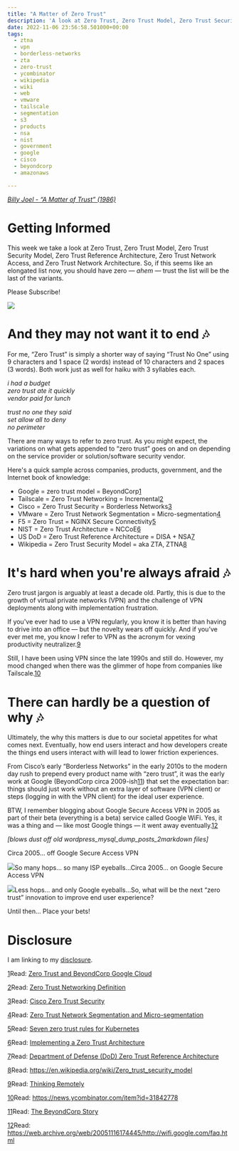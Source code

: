 ```yaml
---
title: "A Matter of Zero Trust"
description: 'A look at Zero Trust, Zero Trust Model, Zero Trust Security Model, Zero Trust Reference Architecture'
date: 2022-11-06 23:56:58.501000+00:00
tags:
  - ztna
  - vpn
  - borderless-networks
  - zta
  - zero-trust
  - ycombinator
  - wikipedia
  - wiki
  - web
  - vmware
  - tailscale
  - segmentation
  - s3
  - products
  - nsa
  - nist
  - government
  - google
  - cisco
  - beyondcorp
  - amazonaws

---
```


*[Billy Joel - “A Matter of Trust” (1986)](https://www.youtube.com/watch?v=6yYchgX1fMw)*

# Getting Informed

This week we take a look at Zero Trust, Zero Trust Model, Zero Trust Security Model, Zero Trust Reference Architecture, Zero Trust Network Access, and Zero Trust Network Architecture. So, if this seems like an elongated list now, you should have zero *— ahem —* trust the list will be the last of the variants.

Please Subscribe!

[![](https://bucketeer-e05bbc84-baa3-437e-9518-adb32be77984.s3.amazonaws.com/public/images/400d3c16-90ab-4348-92bf-0121eec1aff1_940x788.png)](https://substackcdn.com/image/fetch/f_auto,q_auto:good,fl_progressive:steep/https%3A%2F%2Fbucketeer-e05bbc84-baa3-437e-9518-adb32be77984.s3.amazonaws.com%2Fpublic%2Fimages%2F400d3c16-90ab-4348-92bf-0121eec1aff1_940x788.png)

# And they may not want it to end 🎶

For me, “Zero Trust” is simply a shorter way of saying “Trust No One” using 9 characters and 1 space (2 words) instead of 10 characters and 2 spaces (3 words). Both work just as well for haiku with 3 syllables each.

*i had a budget  
zero trust ate it quickly  
vendor paid for lunch*

*trust no one they said  
set allow all to deny  
no perimeter*

There are many ways to refer to zero trust. As you might expect, the variations on what gets appended to “zero trust” goes on and on depending on the service provider or solution/software security vendor.

Here's a quick sample across companies, products, government, and the Internet book of knowledge:

* Google = zero trust model = BeyondCorp[1](#footnote-1)
* Tailscale = Zero Trust Networking = Incremental[2](#footnote-2)
* Cisco = Zero Trust Security = Borderless Networks[3](#footnote-3)
* VMware = Zero Trust Network Segmentation = Micro-segmentation[4](#footnote-4)
* F5 = Zero Trust = NGINX Secure Connectivity[5](#footnote-5)
* NIST = Zero Trust Architecture = NCCoE[6](#footnote-6)
* US DoD = Zero Trust Reference Architecture = DISA + NSA[7](#footnote-7)
* Wikipedia = Zero Trust Security Model = aka ZTA, ZTNA[8](#footnote-8)

# It's hard when you're always afraid 🎶


Zero trust jargon is arguably at least a decade old. Partly, this is due to the growth of virtual private networks (VPN) and the challenge of VPN deployments along with implementation frustration.

If you've ever had to use a VPN regularly, you know it is better than having to drive into an office — but the novelty wears off quickly. And if you’ve ever met me, you know I refer to VPN as the acronym for vexing productivity neutralizer.[9](#footnote-9)

Still, I have been using VPN since the late 1990s and still do. However, my mood changed when there was the glimmer of hope from companies like Tailscale.[10](#footnote-10)

# There can hardly be a question of why 🎶

Ultimately, the why this matters is due to our societal appetites for what comes next. Eventually, how end users interact and how developers create the things end users interact with will lead to lower friction experiences.

From Cisco’s early “Borderless Networks” in the early 2010s to the modern day rush to prepend every product name with “zero trust”, it was the early work at Google (BeyondCorp circa 2009-ish[11](#footnote-11)) that set the expectation bar: things should just work without an extra layer of software (VPN client) or steps (logging in with the VPN client) for the ideal user experience.

BTW, I remember blogging about Google Secure Access VPN in 2005 as part of their beta (everything is a beta) service called Google WiFi. Yes, it was a thing and — like most Google things — it went away eventually.[12](#footnote-12)

*[blows dust off old wordpress\_mysql\_dump\_posts\_2markdown files]* 

Circa 2005… off Google Secure Access VPN

[![](https://bucketeer-e05bbc84-baa3-437e-9518-adb32be77984.s3.amazonaws.com/public/images/09b59fcf-7557-423d-a013-3d8d4d00ec1e_1714x804.png)](https://substackcdn.com/image/fetch/f_auto,q_auto:good,fl_progressive:steep/https%3A%2F%2Fbucketeer-e05bbc84-baa3-437e-9518-adb32be77984.s3.amazonaws.com%2Fpublic%2Fimages%2F09b59fcf-7557-423d-a013-3d8d4d00ec1e_1714x804.png)So many hops… so many ISP eyeballs…Circa 2005… on Google Secure Access VPN

[![](https://bucketeer-e05bbc84-baa3-437e-9518-adb32be77984.s3.amazonaws.com/public/images/f21f793b-f01f-465f-875c-65729b40e67e_1732x528.png)](https://substackcdn.com/image/fetch/f_auto,q_auto:good,fl_progressive:steep/https%3A%2F%2Fbucketeer-e05bbc84-baa3-437e-9518-adb32be77984.s3.amazonaws.com%2Fpublic%2Fimages%2Ff21f793b-f01f-465f-875c-65729b40e67e_1732x528.png)Less hops… and only Google eyeballs…So, what will be the next “zero trust” innovation to improve end user experience?

Until then… Place your bets!

# Disclosure


I am linking to my [disclosure](https://jaycuthrell.com/disclosure/?utm_campaign=Fudge%20Sunday&utm_medium=email&utm_source=Revue%20newsletter).

[1](#footnote-anchor-1)Read: [Zero Trust and BeyondCorp Google Cloud](https://cloud.google.com/blog/topics/developers-practitioners/zero-trust-and-beyondcorp-google-cloud)

[2](#footnote-anchor-2)Read: [Zero Trust Networking Definition](https://tailscale.com/kb/1123/zero-trust/)

[3](#footnote-anchor-3)Read: [Cisco Zero Trust Security](https://www.cisco.com/c/en_sg/products/security/zero-trust.html)

[4](#footnote-anchor-4)Read: [Zero Trust Network Segmentation and Micro-segmentation](https://www.vmware.com/solutions/micro-segmentation.html)

[5](#footnote-anchor-5)Read: [Seven zero trust rules for Kubernetes](https://www.cncf.io/blog/2022/11/04/seven-zero-trust-rules-for-kubernetes/)

[6](#footnote-anchor-6)Read: [Implementing a Zero Trust Architecture](https://www.nccoe.nist.gov/projects/implementing-zero-trust-architecture)

[7](#footnote-anchor-7)Read: [Department of Defense (DoD) Zero Trust Reference Architecture](https://dodcio.defense.gov/Portals/0/Documents/Library/(U)ZT_RA_v2.0(U)_Sep22.pdf)

[8](#footnote-anchor-8)Read: <https://en.wikipedia.org/wiki/Zero_trust_security_model>

[9](#footnote-anchor-9)Read: [Thinking Remotely](https://fudge.org/archive/thinking-remotely/)

[10](#footnote-anchor-10)Read: <https://news.ycombinator.com/item?id=31842778>

[11](#footnote-anchor-11)Read: [The BeyondCorp Story](https://www.beyondcorp.com)

[12](#footnote-anchor-12)Read: <https://web.archive.org/web/20051116174445/http://wifi.google.com/faq.html>